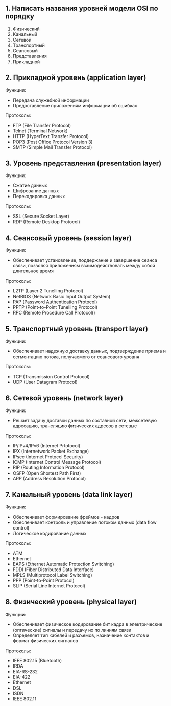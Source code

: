 ## 1. Написать названия уровней модели OSI по порядку
1. Физический
2. Канальный
3. Сетевой
4. Транспортный
5. Сеансовый
6. Представления
7. Прикладной

## 2. Прикладной уровень (application layer)
Функции:
- Передача служебной информации
- Предоставление приложениям информации об ошибках

Протоколы:
- FTP (File Transfer Protocol)
- Telnet (Terminal Network)
- HTTP (HyperText Transfer Protocol)
- POP3 (Post Office Protocol Version 3)
- SMTP (Simple Mail Transfer Protocol)

## 3. Уровень представления (presentation layer)
Функции:
- Сжатие данных
- Шифрование данных
- Перекодировка данных

Протоколы:
- SSL (Secure Socket Layer)
- RDP (Remote Desktop Protocol)

## 4. Сеансовый уровень (session layer)
Функции:
- Обеспечивает установление, поддержание и завершение сеанса связи, позволяя приложениям взаимодействовать между собой длительное время

Протоколы:
- L2TP (Layer 2 Tunelling Protocol)
- NetBIOS (Network Basic Input Output System)
- PAP (Password Authentication Protocol)
- PPTP (Point-to-Point Tunelling Protocol)
- RPC (Remote Procedure Call Protocol()

## 5. Транспортный уровень (transport layer)
Функции:
- Обеспечивает надежную доставку данных, подтверждение приема и сегментацию потока, получаемого от сеансового уровня

Протоколы:
- TCP (Transmission Control Protocol)
- UDP (User Datagram Protocol)

## 6. Сетевой уровень (network layer)
Функции:
- Решает задачу доставки данных по составной сети, межсетевую адресацию, трансляцию физических адресов в сетевые

Протоколы:
- IP/IPv4/IPv6 (Internet Prtotocol)
- IPX (Internetwork Packet Exchange)
- IPsec (Internet Protocol Security)
- ICMP (Internet Control Message Protocol)
- RIP (Routing Information Protocol)
- OSFP (Open Shortest Path First)
- ARP (Address Resolution Protocol)

## 7. Канальный уровень (data link layer)
Функции:
- Обеспечивает формирование фреймов - кадров
- Обеспечивает контроль и управление потоком данных (data flow control)
- Логическое кодирование данных

Протоколы:
- ATM
- Ethernet
- EAPS (Ethernet Automatic Protection Switching)
- FDDI (Fiber Distributed Data Interface)
- MPLS (Multiprotocol Label Switching)
- PPP (Point-to-Point Protocol)
- SLIP (Serial Line Internet Protocol)

## 8. Физический уровень (physical layer)
Функции:
- Обеспечивает физическое кодирование бит кадра в электрические (оптические) сигналы и передачу их по линиям связи
- Определяет тип кабелей и разъемов, назначение контактов и формат физических сигналов

Протоколы:
- IEEE 802.15 (Bluetooth)
- IRDA
- EIA-RS-232
- EIA-422
- Ethernet
- DSL
- ISDN
- IEEE 802.11




